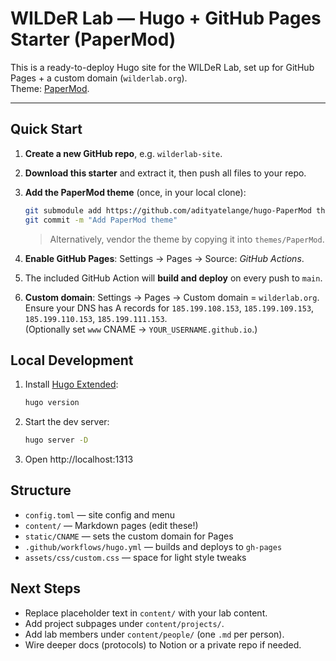 
# WILDeR Lab — Hugo + GitHub Pages Starter (PaperMod)

This is a ready-to-deploy Hugo site for the WILDeR Lab, set up for GitHub Pages + a custom domain (`wilderlab.org`).  
Theme: [PaperMod](https://github.com/adityatelange/hugo-PaperMod).

---

## Quick Start

1. **Create a new GitHub repo**, e.g. `wilderlab-site`.
2. **Download this starter** and extract it, then push all files to your repo.
3. **Add the PaperMod theme** (once, in your local clone):
   ```bash
   git submodule add https://github.com/adityatelange/hugo-PaperMod themes/PaperMod
   git commit -m "Add PaperMod theme"
   ```
   > Alternatively, vendor the theme by copying it into `themes/PaperMod`.

4. **Enable GitHub Pages**: Settings → Pages → Source: *GitHub Actions*.
5. The included GitHub Action will **build and deploy** on every push to `main`.
6. **Custom domain**: Settings → Pages → Custom domain = `wilderlab.org`.  
   Ensure your DNS has A records for `185.199.108.153`, `185.199.109.153`, `185.199.110.153`, `185.199.111.153`.  
   (Optionally set `www` CNAME → `YOUR_USERNAME.github.io`.)

## Local Development

1. Install [Hugo Extended](https://gohugo.io/installation/):  
   ```bash
   hugo version
   ```
2. Start the dev server:  
   ```bash
   hugo server -D
   ```
3. Open http://localhost:1313

## Structure

- `config.toml` — site config and menu
- `content/` — Markdown pages (edit these!)
- `static/CNAME` — sets the custom domain for Pages
- `.github/workflows/hugo.yml` — builds and deploys to `gh-pages`
- `assets/css/custom.css` — space for light style tweaks

## Next Steps

- Replace placeholder text in `content/` with your lab content.
- Add project subpages under `content/projects/`.
- Add lab members under `content/people/` (one `.md` per person).
- Wire deeper docs (protocols) to Notion or a private repo if needed.
